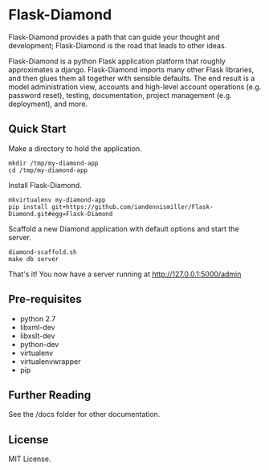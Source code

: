 # Flask-Diamond

Flask-Diamond provides a path that can guide your thought and development; Flask-Diamond is the road that leads to other ideas.

Flask-Diamond is a python Flask application platform that roughly approximates a django.  Flask-Diamond imports many other Flask libraries, and then glues them all together with sensible defaults.  The end result is a model administration view, accounts and high-level account operations (e.g. password reset), testing, documentation, project management (e.g. deployment), and more.

## Quick Start

Make a directory to hold the application.

```
mkdir /tmp/my-diamond-app
cd /tmp/my-diamond-app
```

Install Flask-Diamond.

```
mkvirtualenv my-diamond-app
pip install git+https://github.com/iandennismiller/Flask-Diamond.git#egg=Flask-Diamond
```

Scaffold a new Diamond application with default options and start the server.

```
diamond-scaffold.sh
make db server
```

That's it!  You now have a server running at http://127.0.0.1:5000/admin

## Pre-requisites

- python 2.7
- libxml-dev
- libxslt-dev
- python-dev
- virtualenv
- virtualenvwrapper
- pip

## Further Reading

See the /docs folder for other documentation.

## License

MIT License.
